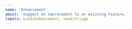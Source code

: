 ```yaml
---
name: 'Enhancement'
about: 'Suggest an improvement to an existing feature.'
labels: kind/enhancement, need/triage
---
```

